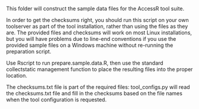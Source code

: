 This folder will construct the sample data files for the AccessR tool suite.

In order to get the checksums right, you should run this script on your own
toolserver as part of the tool installation, rather than using the files as
they are.  The provided files and checksums will work on most Linux installations,
but you will have problems due to line-end conventions if you use the provided
sample files on a Windows machine without re-running the preparation script.

Use Rscript to run prepare.sample.data.R, then use the standard collectstatic
management function to place the resulting files into the proper location.

The checksums.txt file is part of the required files:  tool_configs.py will
read the checksums.txt file and fill in the checksums based on the file names
when the tool configuration is requested.
